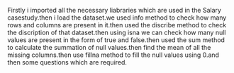 Firstly i imported all the necessary liabraries which are used in the Salary casestudy.then i load the dataset.we used info method to check how many rows and columns are present in it.then used the discribe method to check the discription of that dataset.then using isna we can check how many null values are present in the form of true and false.then used the sum method to calculate the summation of null values.then find the mean of all the missing columns.then use fillna method to fill the null values using 0.and then some questions which are required. 
